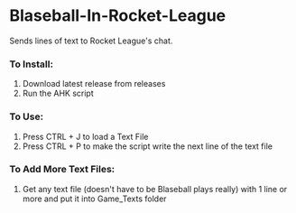 # Blaseball-In-Rocket-League
Sends lines of text to Rocket League's chat.


### To Install:
1. Download latest release from releases
2. Run the AHK script

### To Use:
1. Press CTRL + J to load a Text File
2. Press CTRL + P to make the script write the next line of the text file

### To Add More Text Files:
1. Get any text file (doesn't have to be Blaseball plays really) with 1 line or more and put it into Game_Texts folder
